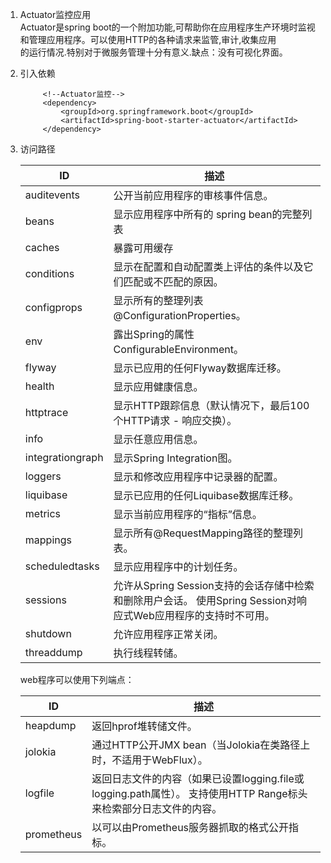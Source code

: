 1.  Actuator监控应用  
    Actuator是spring boot的一个附加功能,可帮助你在应用程序生产环境时监视和管理应用程序。可以使用HTTP的各种请求来监管,审计,收集应用  
    的运行情况.特别对于微服务管理十分有意义.缺点：没有可视化界面。
2.  引入依赖  
    ```text
         <!--Actuator监控-->
         <dependency>
             <groupId>org.springframework.boot</groupId>
             <artifactId>spring-boot-starter-actuator</artifactId>
         </dependency>
    ```
3.  访问路径      

    |ID|描述|
    |----|----|
    |auditevents|公开当前应用程序的审核事件信息。|
    |beans|显示应用程序中所有的 spring  bean的完整列表|
    |caches|暴露可用缓存|
    |conditions|显示在配置和自动配置类上评估的条件以及它们匹配或不匹配的原因。|
    |configprops|显示所有的整理列表@ConfigurationProperties。|
    |env|露出Spring的属性ConfigurableEnvironment。|
    |flyway|显示已应用的任何Flyway数据库迁移。|
    |health|显示应用健康信息。|
    |httptrace|显示HTTP跟踪信息（默认情况下，最后100个HTTP请求 - 响应交换）。|
    |info|显示任意应用信息。|
    |integrationgraph|显示Spring Integration图。|
    |loggers|显示和修改应用程序中记录器的配置。|
    |liquibase|显示已应用的任何Liquibase数据库迁移。|
    |metrics|显示当前应用程序的“指标”信息。|
    |mappings|显示所有@RequestMapping路径的整理列表。|
    |scheduledtasks|显示应用程序中的计划任务。|
    |sessions|允许从Spring Session支持的会话存储中检索和删除用户会话。  使用Spring Session对响应式Web应用程序的支持时不可用。|
    |shutdown|允许应用程序正常关闭。|
    |threaddump|执行线程转储。|
    
    web程序可以使用下列端点：  
    
    |ID|描述|
    |---|---|
    |heapdump|返回hprof堆转储文件。|
    |jolokia|通过HTTP公开JMX bean（当Jolokia在类路径上时，不适用于WebFlux）。|
    |logfile|返回日志文件的内容（如果已设置logging.file或logging.path属性）。  支持使用HTTP Range标头来检索部分日志文件的内容。|
    |prometheus|以可以由Prometheus服务器抓取的格式公开指标。|
                

             

             

              

                

              

              

                    

              

             

               

             

                      

          

               

            

            

         

                 

                

    
                 

     

        